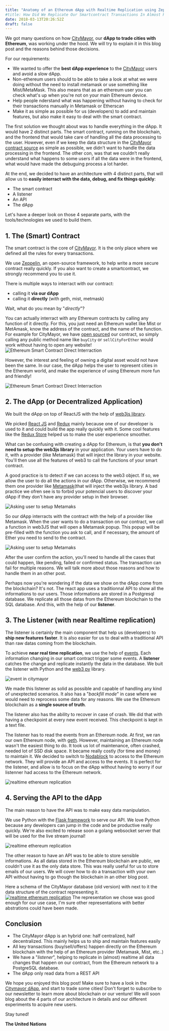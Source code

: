 ```yaml
---
title: "Anatomy of an Ethereum dApp with Realtime Replication using Zeppelin, Python, Postgresql, React and Geth"
#title: How Did We Replicate Our Smartcontract Transactions In Almost Realtime With Our Ethereum Node
date: 2018-03-13T20:26:52Z
draft: false
---
```


We got many questions on how [CityMayor](https://citymayor.co), our **dApp to trade cities with Ethereum**, was working under the hood. We will try to explain it in this blog post and the reasons behind those decisions.

For our requirements:

- We wanted to offer the **best dApp experience** to the [CityMayor](https://citymayor.co) users and avoid a slow dApp.
- Non-ethereum users should to be able to take a look at what we were doing without the need to install metamask or use something like Mist/MetaMask. This also means that as an ethereum user you can check what's up when you're not on your main Ethereum device.
- Help people nderstand what was happening without having to check for their transactions manually in Metamask or Etherscan
- Make it as simple as possible for us (developers) to add and maintain features, but also make it easy to deal with the smart contract.

The first solution we thought about was to handle everything in the dApp. It would have 2 distinct parts. The smart contract, running on the blockchain, and the frontend that would take care of handling all the data processing to the user. However, even if we keep the data structure in the [CityMayor contract source](https://etherscan.io/address/0x4bdde1e9fbaef2579dd63e2abbf0be445ab93f10#code) as simple as possible, we didn't want to handle the data processing in the frontend. The other con, was that we couldn’t really understand what happens to some users if all the data were in the frontend, what would have made the debuguing process a lot harder.

<!-- Need to find better transition -->
At the end, we decided to have an architecture with 4 distinct parts, that will allow us to **easily interract with the data, debug, and fix things quickly**:

- The smart contract
- A listener
- An API
- The dApp

Let's have a deeper look on those 4 separate parts, with the tools/technologies we used to build them.

## 1. The (Smart) Contract
The smart contract is the core of [CityMayor](https://citymayor.co). It is the only place where  we defined all the rules for every transactions.

We use [Zeppelin](https://github.com/OpenZeppelin/zeppelin-solidity), an open-source framework, to help write a more secure contract really quickly. If you also want to create a smartcontract, we strongly recommend you to use it. 

There is multiple ways to interract with our contract:

- calling it **via our dApp**
- calling it **directly** (with geth, mist, metmask)

Wait, what do you mean by "_directly_"? 

You can actually interract with any Ethereum contracts by calling any function of it directly. For this, you just need an Ethereum wallet like Mist or MetAmask, know the address of the contract, and the name of the function. For example for CityMayor, we have [open sourced]((https://etherscan.io/address/0x4bdde1e9fbaef2579dd63e2abbf0be445ab93f10#code)) our contract, so simply calling any public method name like `buyCity` or `sellCityForEther` would work without having to open any website!
![Ethereum Smart Contract Direct Interraction](/img/architecture/direct-interraction.png)


However, the interest and feeling of owning a digital asset would not have been the same. In our case, the dApp helps the user to represent cities in the Ethereum world, and make the experience of using Ethereum more fun and friendly!

![Ethereum Smart Contract Direct Interraction](/img/architecture/via-dapp-interraction.png)


## 2. The dApp (or Decentralized Application)
We built the dApp on top of ReactJS with the help of [web3js library](https://github.com/ethereum/web3.js/). 

We picked [React JS](https://reactjs.org/) and [Redux](https://redux.js.org/) mainly because one of our developer is used to it and could build the app really quickly with it. Some cool features like the [Redux Store](https://redux.js.org/api-reference/store) helped us to make the user experience smoother. 

<!-- The most challenging part of this choice was for the 2 others developers that were not really familiar with it to pick it up. An alternative would have been using [VueJS](https://vuejs.org/), but every developer has its own preference. -->


What can be confusing with creating a dApp for Ethereum, is that **you don't need to setup the web3js library** in your application. Your users have to do it, with a provider (like Metamask) that will inject the library in your website. You'll then use all the features of web3 to call the functions of your smart contract.

A good practice is to detect if we can access to the web3 object. If so, we allow the user to do all the actions in our dApp. Otherwise, we recommend them one provider like [Metamask](https://metamask.io)(that will inject the web3js library. A bad practice we ofren see is to forbid your potencial users to discover your dApp if they don't have any provider setup in their browser.

![Asking user to setup Metamaks](/img/architecture/asking-metamask.png)



So our dApp interracts with the contract with the help of a provider like Metamask. When the user wants to do a transaction on our contract, we call a function in web3JS that will open a Metamask popup. This popup will be pre-filled with the function you ask to call, and if necessary, the amount of Ether you need to send to the contract.

![Asking user to setup Metamaks](/img/architecture/daap-interractions.png)

After the user confirm the action, you'll need to handle all the cases that could happen, like pending, failed or confirmed status. The transaction can fail for multiple reasons. We will talk more about those reasons and how to handle them in an other post. 


Perhaps now you're wondering if the data we show on the dApp come from the blockchain? It's not. The react app uses a traditionnal API to show all the informations to our users. Those informations are stored in a Postgresql database. We replicate all those datas from the Ethereum blockchain to the SQL database. And this, with the help of our **listener**.

<!-- This choice was made to be able to do data manipulation easier, and have a reliable  -->


## 3. The Listener (with near Realtime replication)
The listener is certainly the main component that help us (developers) to **ship new features faster**. It is also easier for us to deal with a traditional API than raw datas coming from the blockchain. 

To achieve **near real time replication**, we use the help of [events](http://solidity.readthedocs.io/en/latest/contracts.html#events). Each information changing in our smart contract trigger some events. A **listener** catches the change and replicate instantly the data in the database. We buit the listener with Python and the [web3 py](https://github.com/ethereum/web3.py) library.

![event in citymayor](/img/architecture/event-triggered.png)

We made this listener as solid as possible and capable of handling any kind of unexptected scenarios. It also has a "_backfill mode_" in case where we would need to reprocess some data for any reasons. We use the Ethereum blockchain as a **single source of truth**.

The listener also has the ability to recover in case of crash. We did that with having a checkpoint at every new event received. This checkpoint is kept in a text file.

The listener has to read the events from an Ethereum node. At first, we ran our own Ethereum node, with <a href="https://github.com/ethereum/go-ethereum/">geth</a>. However, maintaining an Ethereum node wasn't the easiest thing to do. It took us lot of maintenance, often crashed, needed lot of SSD disk space. It became really costly (for time and money) to maintain it. We decided to switch to <a href="https://nodablock.com">Nodablock</a> to access to the Ethereum network. They will provide an API and access to the events. It is perfect for the listener, and allow is to focus on the dApp without having to worry if our listenner had access to the Ethereum network.


![realtime ethereum replication](/img/architecture/listener.png)

## 4. Serving the API to the dApp

The main reason to have the API was to make easy data manipulation.

We use Python with the [Flask framework](http://flask.pocoo.org/) to serve our API. We love Python because any developers can jump in the code and be productive really quickly. We're also excited to release soon a golang websocket server that will be used for the live stream journal!

![realtime ethereum replication](/img/architecture/live-journal.png)

The other reason to have an API was to be able to store sensible informations. As all datas stored in the Ethereum blockchain are  public, we couldn't use it as the only data store. This was really useful for us to store emails of our users. We will cover how to do a transaction with your own API without having to go though the blockchain in an other blog post.

Here a schema of the CityMayor database (old version) with next to it the data structure of the contract representing it.
[![realtime ethereum replication](/img/architecture/bdd-diagram.png)](/img/architecture/bdd-diagram.png)
 The representation we chose was good enough for our use case, I'm sure other representations with better abstrations could have been made.


## Conclusion 
- The CityMayor dApp is an hybrid one: half centralized, half decentralized. This mainly helps us to ship and maintain features easily
- All key transactions (buy/sell/offers) happen directly on the Ethereum blockchain with the help of an Ethereum provider (Metamask, Mist, etc..)
- We have a "_listener_", helping to replicate in (almost) realtime all data changes that happen on our contract, from the Ethereum network to a PostgreSQL database. 
- The dApp only read data from a REST API


We hope you enjoyed this blog post! Make sure to have a look in the [Citymayor dApp](https://citymayor.co), and start to trade some cities! Don't forget to subscribe to our newsletter to learn more about blockchain or our venture! We will soon blog about the 4 parts of our architecture in details and our different experiments to acquire new users.

Stay tuned!

<i class="fas fa-university"></i> **The United Nations**